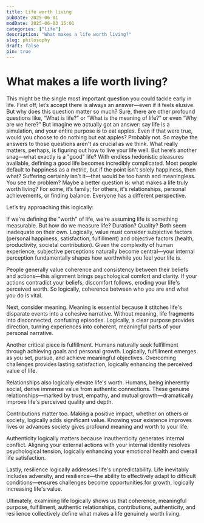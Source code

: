 ```yaml
---
title: Life worth living
pubDate: 2025-06-01
modDate: 2025-06-03 15:01
categories: ["life"]
description: "What makes a life worth living?"
slug: philosophy 
draft: false
pin: true
---
```



# What makes a life worth living?

This might be the single most important question you could tackle early in life. First off, let’s accept there is always an answer—even if it feels elusive. But why does this question matter so much? Sure, there are other profound questions like, “What is life?” or “What is the meaning of life?” or even “Why are we here?” But imagine we actually got an answer: say life is a simulation, and your entire purpose is to eat apples. Even if that were true, would you choose to do nothing but eat apples? Probably not. So maybe the answers to those questions aren't as crucial as we think. What really matters, perhaps, is figuring out how to live your life well. But here’s another snag—what exactly is a "good" life? With endless hedonistic pleasures available, defining a good life becomes incredibly complicated. Most people default to happiness as a metric, but if the point isn't solely happiness, then what? Suffering certainly isn't it—that would be too harsh and meaningless. You see the problem? Maybe a better question is: what makes a life truly worth living? For some, it’s family; for others, it's relationships, personal achievements, or finding balance. Everyone has a different perspective.

Let’s try approaching this logically:

If we're defining the "worth" of life, we're assuming life is something measurable. But how do we measure life? Duration? Quality? Both seem inadequate on their own. Logically, value must consider subjective factors (personal happiness, satisfaction, fulfillment) and objective factors (health, productivity, societal contribution). Given the complexity of human experience, subjective perceptions naturally become central—your internal perception fundamentally shapes how worthwhile you feel your life is.

People generally value coherence and consistency between their beliefs and actions—this alignment brings psychological comfort and clarity. If your actions contradict your beliefs, discomfort follows, eroding your life's perceived worth. So logically, coherence between who you are and what you do is vital.

Next, consider meaning. Meaning is essential because it stitches life's disparate events into a cohesive narrative. Without meaning, life fragments into disconnected, confusing episodes. Logically, a clear purpose provides direction, turning experiences into coherent, meaningful parts of your personal narrative.

Another critical piece is fulfillment. Humans naturally seek fulfillment through achieving goals and personal growth. Logically, fulfillment emerges as you set, pursue, and achieve meaningful objectives. Overcoming challenges provides lasting satisfaction, logically enhancing the perceived value of life.

Relationships also logically elevate life's worth. Humans, being inherently social, derive immense value from authentic connections. These genuine relationships—marked by trust, empathy, and mutual growth—dramatically improve life's perceived quality and depth.

Contributions matter too. Making a positive impact, whether on others or society, logically adds significant value. Knowing your existence improves lives or advances society gives profound meaning and worth to your life.

Authenticity logically matters because inauthenticity generates internal conflict. Aligning your external actions with your internal identity resolves psychological tension, logically enhancing your emotional health and overall life satisfaction.

Lastly, resilience logically addresses life's unpredictability. Life inevitably includes adversity, and resilience—the ability to effectively adapt to difficult conditions—ensures challenges become opportunities for growth, logically increasing life's value.

Ultimately, examining life logically shows us that coherence, meaningful purpose, fulfillment, authentic relationships, contributions, authenticity, and resilience collectively define what makes a life genuinely worth living.
